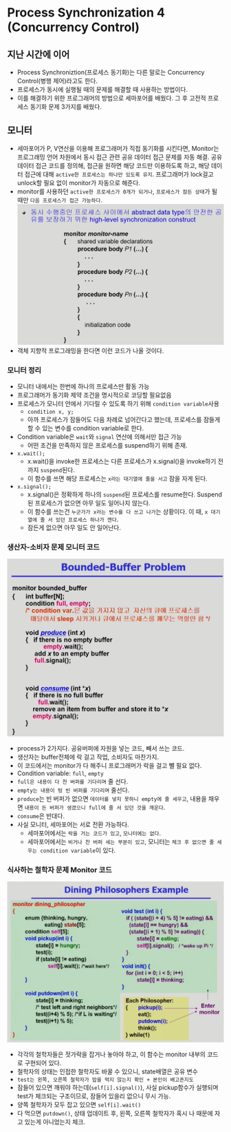# Process Synchronization 4 (Concurrency Control)

## 지난 시간에 이어

-   Process Synchroniztion(프로세스 동기화)는 다른 말로는 Concurrency Control(병행 제어)라고도 한다.
-   프로세스가 동시에 실행될 때의 문제를 해결할 때 사용하는 방법이다.
-   이를 해결하기 위한 프로그래머의 방법으로 세마포어를 배웠다. 그 후 고전적 프로세스 동기화 문제 3가지를 배웠다.

## 모니터

-   세마포어가 P, V연산을 이용해 프로그래머가 직접 동기화를 시킨다면, Monitor는 프로그래밍 언어 차원에서 동시 접근 관련 공유 데이터 접근 문제를 자동 해결. 공유 데이터 접근 코드를 정의해, 접근을 원하면 해당 코드만 이용하도록 하고, 해당 데이터 접근에 대해 `active한 프로세스는 하나만 있도록 유지`. 프로그래머가 lock걸고 unlock할 필요 없이 monitor가 자동으로 해준다.
-   monitor를 사용하던 `active한 프로세스가 0개가 되거나`, `프로세스가 잠든 상태`가 될 때만 `다음 프로세스가 접근 가능하다`.
    ![monitorCode](./assets/4/monitorCode.png)
-   객체 지향적 프로그래밍을 한다면 이런 코드가 나올 것이다.

### 모니터 정리

-   모니터 내에서는 한번에 하나의 프로세스만 활동 가능
-   프로그래머가 동기화 제약 조건을 명시적으로 코딩할 필요없음
-   프로세스가 모니터 안에서 기다릴 수 있도록 하기 위해 `condition variable`사용
    -   `condition x, y;`
    -   아까 프로세스가 잠들어도 다음 차례로 넘어간다고 했는데, 프로세스를 잠들게 할 수 있는 변수를 condition variable로 한다.
-   Condition variable은 `wait`와 `signal` 연산에 의해서만 접근 가능
    -   어떤 조건을 만족하지 않은 프로세스를 suspend하기 위해 존재.
-   `x.wait();`
    -   x.wait()을 invoke한 프로세스는 다른 프로세스가 x.signal()을 invoke하기 전까지 `suspend`된다.
    -   이 함수를 쓰면 해당 프로세스는 `x라는 대기열에 줄을 서고` 잠을 자게 된다.
-   `x.signal();`
    -   x.signal()은 정확하게 하나의 `suspend`된 프로세스를 resume한다. Suspend된 프로세스가 없으면 아무 일도 일어나지 않는다.
    -   이 함수를 쓰는건 `누군가가 x라는 변수를 다 쓰고 나가`는 상황이다. 이 때, `x 대기열에 줄 서 있던 프로세스 하나가 깬다`.
    -   잠든게 없으면 아무 일도 안 일어난다.

### 생산자-소비자 문제 모니터 코드

![producerConsumerMonitor](./assets/4/producerConsumerMonitor.png)

-   process가 2가지다. 공유버퍼에 자원을 넣는 코드, 빼서 쓰는 코드.
-   생산자는 buffer전체에 락 걸고 작업, 소비자도 마찬가지.
-   이 코드에서는 monitor가 다 해주니 프로그래머가 락을 걸고 뺄 필요 없다.
-   Condition variable: `full`, `empty`
-   `full은 내용이 다 찬 버퍼를 기다리며` 줄 선다.
-   `empty는 내용이 텅 빈 버퍼를 기다리며` 줄선다.
-   `produce`는 빈 버퍼가 없으면 `데이터를 넣지 못하니 empty에 줄 세우고`, 내용을 채우면 `내용이 든 버퍼가 생겼으니 full에 줄 서 있던 것을 깨운다`.
-   `consume`은 반대다.
-   사실 모니터, 세마포어는 서로 전환 가능하다.
    -   세마포어에서는 `락을 거는 코드가 있고`, `모니터에는 없다`.
    -   세마포어에서는 `비거나 찬 버퍼 세는 부분이 있고`, 모니터는 `체크 후 없으면 줄 세우는 condition variable`이 있다.

### 식사하는 철학자 문제 Monitor 코드

![diningMonitor](./assets/4/diningMonitor.png)

-   각각의 철학자들은 젓가락을 잡거나 놓아야 하고, 이 함수는 monitor 내부의 코드로 구현되어 있다.
-   철학자의 상태는 인접한 철학자도 바꿀 수 있으니, state배열은 공유 변수
-   `test는 왼쪽, 오른쪽 철학자가 밥을 먹지 않는지 확인 + 본인이 배고픈지도`
-   잠들어 있으면 깨워야 하는데(`self[i].signal()`), 사실 pickup함수가 실행되며 test가 체크되는 구조이므로, 잠들어 있을리 없으니 무시 가능.
-   양쪽 철학자가 모두 잡고 있으면 `self[i].wait()`
-   다 먹으면 `putdown()`, 상태 업데이트 후, 왼쪽, 오른쪽 철학자가 혹시 나 때문에 자고 있는게 아니었는지 체크.
